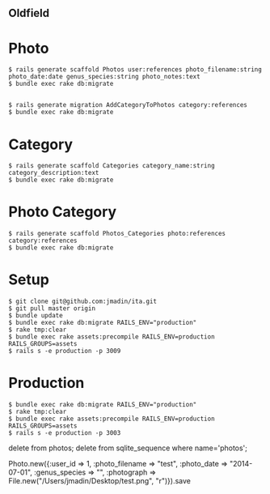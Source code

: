 ## Oldfield

# Photo

    $ rails generate scaffold Photos user:references photo_filename:string photo_date:date genus_species:string photo_notes:text
    $ bundle exec rake db:migrate


    $ rails generate migration AddCategoryToPhotos category:references
    $ bundle exec rake db:migrate

# Category

    $ rails generate scaffold Categories category_name:string category_description:text
    $ bundle exec rake db:migrate


# Photo Category

    $ rails generate scaffold Photos_Categories photo:references category:references
    $ bundle exec rake db:migrate






# Setup

    $ git clone git@github.com:jmadin/ita.git
    $ git pull master origin
    $ bundle update
    $ bundle exec rake db:migrate RAILS_ENV="production"
    $ rake tmp:clear
    $ bundle exec rake assets:precompile RAILS_ENV=production RAILS_GROUPS=assets
    $ rails s -e production -p 3009

# Production

    $ bundle exec rake db:migrate RAILS_ENV="production"
    $ rake tmp:clear
    $ bundle exec rake assets:precompile RAILS_ENV=production RAILS_GROUPS=assets
    $ rails s -e production -p 3003

delete from photos;
delete from sqlite_sequence where name='photos';


Photo.new({:user_id => 1, :photo_filename => "test", :photo_date => "2014-07-01", :genus_species => "", :photograph => File.new("/Users/jmadin/Desktop/test.png", "r")}).save
